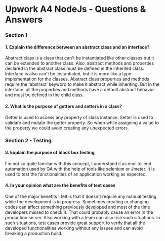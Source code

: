 # Upwork A4 NodeJs - Questions & Answers

### Section 1

#### 1. Explain the difference between an abstract class and an interface?

Abstract class is a class that can't be instantiated like other classes but it can be extended to another class. Also, abstract methods and properties declared in the abstract class must be defined in the inherited class. Interface is also can't be instantiated, but it is more like a type implementation for the classes. Abstract class properties and methods require the 'abstract' keyword to make it abstract while inheriting. But in the interface, all the properties and methods have a default abstract behavior and must be defined in the child class.

#### 2. What is the purpose of getters and setters in a class?

Getter is used to access any property of class instance. Setter is used to validate and mutate the getter property. So when while assigning a value to the property we could avoid creating any unexpected errors.

### Section 2 - Testing

#### 3. Explain the purpose of black box testing

I'm not so quite familiar with this concept, I understand it as end-to-end automation used by QA with the help of tools like selenium or Jmeter. It is used to test the functionalities of an application working as expected.

#### 4. In your opinion what are the benefits of test cases

One of the major benefits I felt is that it doesn't require any manual testing while the development is in progress. Sometimes creating or changing codes can affect something previously developed and most of the time developers missed to check it. That could probably cause an error in the production server. Also working with a team can also rise such situations. In such situations, test cases provide great support to verify that all the developed functionalities working without any issues and can avoid breaking a production build.


